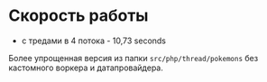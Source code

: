 # Скорость работы

- с тредами в 4  потока -  10,73 seconds


Более упрощенная версия из папки `src/php/thread/pokemons` без кастомного воркера и датапровайдера.

